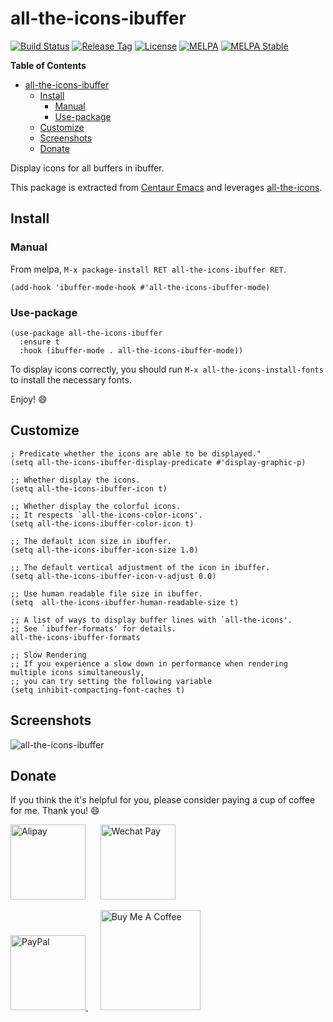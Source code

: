 # all-the-icons-ibuffer

[![Build Status](https://github.com/seagle0128/all-the-icons-ibuffer/workflows/CI/badge.svg?branch=master)](https://github.com/seagle0128/all-the-icons-ibuffer/actions)
[![Release Tag](https://img.shields.io/github/tag/seagle0128/all-the-icons-ibuffer.svg?label=Release)](https://github.com/seagle0128/all-the-icons-buffer/releases)
[![License](http://img.shields.io/:License-GPL3-blue.svg)](License)
[![MELPA](https://melpa.org/packages/all-the-icons-ibuffer-badge.svg)](https://melpa.org/#/all-the-icons-ibuffer)
[![MELPA Stable](https://stable.melpa.org/packages/all-the-icons-ibuffer-badge.svg)](https://stable.melpa.org/#/all-the-icons-ibuffer)

<!-- markdown-toc start - Don't edit this section. Run M-x markdown-toc-refresh-toc -->
**Table of Contents**

- [all-the-icons-ibuffer](#all-the-icons-ibuffer)
    - [Install](#install)
        - [Manual](#manual)
        - [Use-package](#use-package)
    - [Customize](#customize)
    - [Screenshots](#screenshots)
    - [Donate](#donate)

<!-- markdown-toc end -->

Display icons for all buffers in ibuffer.

This package is extracted from [Centaur
Emacs](https://github.com/seagle0128/.emacs.d) and leverages
[all-the-icons](https://github.com/domtronn/all-the-icons.el).

## Install

### Manual

From melpa, `M-x package-install RET all-the-icons-ibuffer RET`.

``` emacs-lisp
(add-hook 'ibuffer-mode-hook #'all-the-icons-ibuffer-mode)
```

### Use-package

``` emacs-lisp
(use-package all-the-icons-ibuffer
  :ensure t
  :hook (ibuffer-mode . all-the-icons-ibuffer-mode))
```

To display icons correctly, you should run `M-x all-the-icons-install-fonts` to
install the necessary fonts.

Enjoy! :smile:

## Customize

``` emacs-lisp
; Predicate whether the icons are able to be displayed."
(setq all-the-icons-ibuffer-display-predicate #'display-graphic-p)

;; Whether display the icons.
(setq all-the-icons-ibuffer-icon t)

;; Whether display the colorful icons.
;; It respects `all-the-icons-color-icons'.
(setq all-the-icons-ibuffer-color-icon t)

;; The default icon size in ibuffer.
(setq all-the-icons-ibuffer-icon-size 1.0)

;; The default vertical adjustment of the icon in ibuffer.
(setq all-the-icons-ibuffer-icon-v-adjust 0.0)

;; Use human readable file size in ibuffer.
(setq  all-the-icons-ibuffer-human-readable-size t)

;; A list of ways to display buffer lines with `all-the-icons'.
;; See `ibuffer-formats' for details.
all-the-icons-ibuffer-formats

;; Slow Rendering
;; If you experience a slow down in performance when rendering multiple icons simultaneously,
;; you can try setting the following variable
(setq inhibit-compacting-font-caches t)
```

## Screenshots

![all-the-icons-ibuffer](https://user-images.githubusercontent.com/140797/97093181-65867b00-167c-11eb-816c-0a96d69dcb94.png
"icons with ibuffer")

## Donate

If you think the it's helpful for you, please consider paying a cup of coffee
for me. Thank you! :smile:

<img
src="https://user-images.githubusercontent.com/140797/65818854-44204900-e248-11e9-9cc5-3e6339587cd8.png"
alt="Alipay" width="120"/>
&nbsp;&nbsp;&nbsp;&nbsp;
<img
src="https://user-images.githubusercontent.com/140797/65818844-366ac380-e248-11e9-931c-4bd872d0566b.png"
alt="Wechat Pay" width="120"/>

<a href="https://paypal.me/seagle0128" target="_blank">
<img
src="https://www.paypalobjects.com/digitalassets/c/website/marketing/apac/C2/logos-buttons/optimize/44_Grey_PayPal_Pill_Button.png"
alt="PayPal" width="120" />
</a>
&nbsp;&nbsp;&nbsp;&nbsp;
<a href="https://www.buymeacoffee.com/s9giES1" target="_blank">
<img src="https://cdn.buymeacoffee.com/buttons/default-orange.png" alt="Buy Me A Coffee"
width="160"/>
</a>
